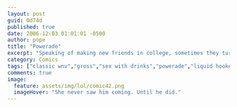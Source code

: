 ```yaml
---
layout: post
guid: 0d74d
published: true
date: 2006-12-03 01:01:01 -0500
author: pope
title: "Powerade"
excerpt: "Speaking of making new friends in college, sometimes they turn out to have interesting...eccentricities. Hobbies if you will. Sometimes these hobbies are things like making webcomics, or video games, or being really, really into Powerade. Like, a bunch."
category: Comics
tags: ["classic wnv","gross","sex with drinks","powerade","liquid hookers"]
comments: true 
image:
  feature: assets/img/lol/comic42.png
  imageHover: "She never saw him coming. Until he did."
---
```


